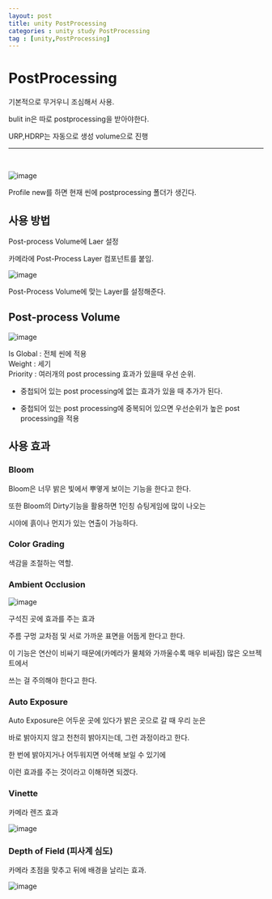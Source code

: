```yaml
---
layout: post
title: unity PostProcessing
categories : unity study PostProcessing
tag : [unity,PostProcessing]
---
```



# PostProcessing
기본적으로 무거우니 조심해서 사용.   

bulit in은 따로 postprocessing을 받아야한다.   

URP,HDRP는 자동으로 생성
volume으로 진행

----   

<br/>   

![image](https://github.com/kcheee/kcheee/assets/86779278/0149c1f7-2edd-4fba-b723-a79d8555eba5)

Profile new를 하면 현재 씬에 postprocessing 폴더가 생긴다.


## 사용 방법

Post-process Volume에 Laer 설정

카메라에 Post-Process Layer 컴포넌트를 붙임.

![image](https://github.com/kcheee/kcheee/assets/86779278/4cce5010-a0ae-4a01-9fd0-cfdbc5065c3b)


Post-Process Volume에 맞는 Layer를 설정해준다.


## Post-process Volume

![image](https://github.com/kcheee/kcheee/assets/86779278/0149c1f7-2edd-4fba-b723-a79d8555eba5)

Is Global : 전체 씬에 적용   
Weight : 세기   
Priority : 여러개의 post processing 효과가 있을때 우선 순위.    

- 중첩되어 있는 post processing에 없는 효과가 있을 때 추가가 된다.   

- 중첩되어 있는 post processing에 중복되어 있으면 우선순위가 높은 post processing을 적용

## 사용 효과

### Bloom

Bloom은 너무 밝은 빛에서 뿌옇게 보이는 기능을 한다고 한다.

또한 Bloom의 Dirty기능을 활용하면 1인칭 슈팅게임에 많이 나오는

시야에 흙이나 먼지가 있는 연출이 가능하다.   

### Color Grading    

색감을 조절하는 역할.   

### Ambient Occlusion   

![image](https://github.com/kcheee/kcheee/assets/86779278/e4090797-b612-4157-a01e-77c2fcb6ab74)

구석진 곳에 효과를 주는 효과

 주름 구멍 교차점 및 서로 가까운 표면을 어둡게 한다고 한다.

이 기능은 연산이 비싸기 때문에(카메라가 물체와 가까울수록 매우 비싸짐) 많은 오브젝트에서

쓰는 걸 주의해야 한다고 한다.

### Auto Exposure

Auto Exposure은 어두운 곳에 있다가 밝은 곳으로 갈 때 우리 눈은

바로 밝아지지 않고 천천히 밝아지는데, 그런 과정이라고 한다.

한 번에 밝아지거나 어두워지면 어색해 보일 수 있기에

이런 효과를 주는 것이라고 이해하면 되겠다.   

### Vinette

카메라 렌즈 효과

![image](https://github.com/kcheee/kcheee/assets/86779278/71619865-d123-4f99-b028-2271a5e5b461)


### Depth of Field (피사계 심도)  

카메라 초점을 맞추고 뒤에 배경을 날리는 효과.

![image](https://github.com/kcheee/kcheee/assets/86779278/ecb4c98c-9a45-4bcb-b9a6-e85ac11b243b)
